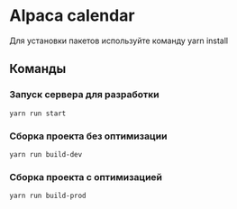 # Alpaca calendar

Для установки пакетов используйте команду yarn install

## Команды

### Запуск сервера для разработки
```shell
yarn run start
```

### Сборка проекта без оптимизации
```shell
yarn run build-dev
```

### Сборка проекта с оптимизацией
```shell
yarn run build-prod
```